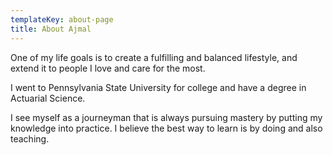 ```yaml
---
templateKey: about-page
title: About Ajmal
---
```

One of my life goals is to create a fulfilling and balanced lifestyle, and extend it to people I love and care for the most.

I went to Pennsylvania State University for college and have a degree in Actuarial Science.

I see myself as a journeyman that is always pursuing mastery by putting my knowledge into practice. I believe the best way to learn is by doing and also teaching.
